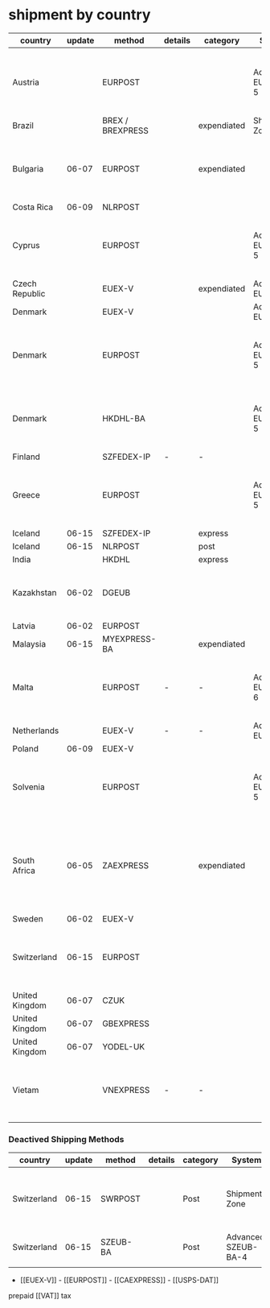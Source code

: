
# shipment by country 

| country        | update | method           | details | category    | System              |                                                                                             |
| -------------- | ------ | ---------------- | ------- | ----------- | ------------------- | ------------------------------------------------------------------------------------------- |
|                |        |                  |         |             |                     |                                                                                             |
| Austria        |        | EURPOST          |         |             | Advanced: EURPOST-5 | EURPOST: Intl. + Local Delivery (Ref. ETA. 13-30 Days)                                      |
| Brazil         |        | BREX / BREXPRESS |         | expendiated | Shipment Zone       |                                                                                             |
| Bulgaria       | 06-07  | EURPOST          |         | expendiated |                     | EURPOST: Intl. + Local Delivery (Ref. ETA. 13-30 Days)                                      |
| Costa Rica     | 06-09  | NLRPOST          |         |             |                     |                                                                                             |
| Cyprus         |        | EURPOST          |         |             | Advanced: EURPOST-5 | EURPOST: Intl. + Local Delivery (Ref. ETA. 13-30 Days)                                      |
| Czech Republic |        | EUEX-V           |         | expendiated | Advanced: EUEX-V    |                                                                                             |
| Denmark        |        | EUEX-V           |         |             | Advanced: EUEX-V    |                                                                                             |
| Denmark        |        | EURPOST          |         |             | Advanced: EURPOST-5 | EURPOST: Intl. + Local Delivery (Ref. ETA. 13-30 Days)                                      |
| Denmark        |        | HKDHL-BA         |         |             | Advanced: EURPOST-5 | EURPOST: Intl. + Local Delivery (Ref. ETA. 13-30 Days)                                      |
| Finland        |        | SZFEDEX-IP       | -       | -           |                     |                                                                                             |
| Greece         |        | EURPOST          |         |             | Advanced: EURPOST-5 | EURPOST: Intl. + Local Delivery (Ref. ETA. 13-30 Days)                                      |
| Iceland        | 06-15  | SZFEDEX-IP       |         | express     |                     |                                                                                             |
| Iceland        | 06-15  | NLRPOST          |         | post        |                     |                                                                                             |
| India          |        | HKDHL            |         | express     |                     |                                                                                             |
| Kazakhstan     | 06-02  | DGEUB            |         |             |                     | EURPOST: Intl. + Local Post (Ref. ETA. 15-40 Days)                                          |
| Latvia         | 06-02  | EURPOST          |         |             |                     |                                                                                             |
| Malaysia       | 06-15  | MYEXPRESS-BA     |         | expendiated |                     |                                                                                             |
| Malta          |        | EURPOST          | -       | -           | Advanced: EURPOST-6 | EURPOST: Intl. + Local Delivery (Ref. ETA. 13-30 Days)                                      |
| Netherlands    |        | EUEX-V           | -       | -           | Advanced: EUEX-V    |                                                                                             |
| Poland         | 06-09  | EUEX-V           |         |             |                     |                                                                                             |
| Solvenia       |        | EURPOST          |         |             | Advanced: EURPOST-5 | EURPOST: Intl. + Local Delivery (Ref. ETA. 13-30 Days)                                      |
| South Africa   | 06-05  | ZAEXPRESS        |         | expendiated |                     | ZAEXPRESS: Buffaloex Express Shipment (Ref. ETA 11-20 Days, personal ID 13-digits needed!!) |
| Sweden         | 06-02  | EUEX-V           |         |             |                     |                                                                                             |
| Switzerland    | 06-15  | EURPOST          |         |             |                     | EURPOST: Intl. + Local Delivery (Ref. ETA. 13-30 Days)                                      |
| United Kingdom | 06-07  | CZUK             |         |             |                     |                                                                                             |
| United Kingdom | 06-07  | GBEXPRESS        |         |             |                     |                                                                                             |
| United Kingdom | 06-07  | YODEL-UK         |         |             |                     |                                                                                             |
| Vietam         |        | VNEXPRESS        | -       | -           |                     | VNEXPRESS: Intl. + Local Express (Ref. ETA. 10-18 Days)                                     |



### Deactived Shipping Methods 

| country     | update | method   | details | category | System               |                                                         |
| ----------- | ------ | -------- | ------- | -------- | -------------------- | ------------------------------------------------------- |
| Switzerland | 06-15  | SWRPOST  |         | Post     | Shipment Zone        | SWRPOST: Intl. + Switzerland Post (Ref. ETA 11-24 Days) |
| Switzerland | 06-15  | SZEUB-BA |         | Post     | Advanced: SZEUB-BA-4 |                                                         |
|             |        |          |         |          |                      |                                                         |

- [[EUEX-V]] - [[EURPOST]] - [[CAEXPRESS]] - [[USPS-DAT]]

prepaid [[VAT]] tax